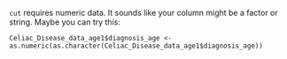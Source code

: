 `cut` requires numeric data. It sounds like your column might be a factor or string. Maybe you can try this:

    Celiac_Disease_data_age1$diagnosis_age <- as.numeric(as.character(Celiac_Disease_data_age1$diagnosis_age))
